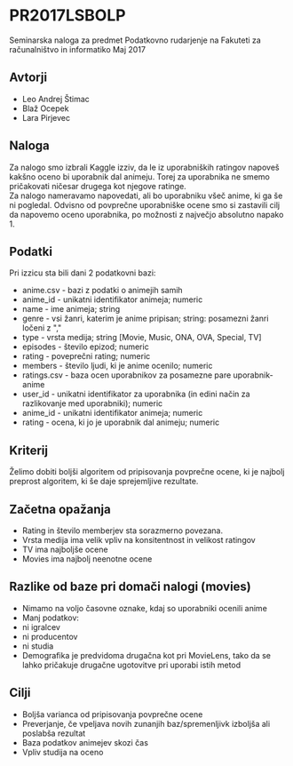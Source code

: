 # PR2017LSBOLP

Seminarska naloga za predmet Podatkovno rudarjenje na Fakuteti za računalništvo in informatiko
Maj 2017

## Avtorji

 * Leo Andrej Štimac
 * Blaž Ocepek
 * Lara Pirjevec

## Naloga

Za nalogo smo izbrali Kaggle izziv, da le iz uporabniških ratingov napoveš kakšno oceno bi uporabnik dal animeju. Torej za uporabnika ne smemo pričakovati ničesar drugega kot njegove ratinge.  
Za nalogo nameravamo napovedati, ali bo uporabniku všeč anime, ki ga še ni pogledal. Odvisno od povprečne uporabniške ocene smo si zastavili cilj da napovemo oceno uporabnika, po možnosti z največjo absolutno napako 1.  

## Podatki

Pri izzicu sta bili dani 2 podatkovni bazi:
 * anime.csv - bazi z podatki o animejih samih
  * anime_id - unikatni identifikator animeja; numeric
  * name - ime animeja; string
  * genre - vsi žanri, katerim je anime pripisan; string: posamezni žanri ločeni z ","
  * type - vrsta medija; string [Movie, Music, ONA, OVA, Special, TV]
  * episodes - število epizod; numeric
  * rating - poveprečni rating; numeric
  * members - število ljudi, ki je anime ocenilo; numeric
 * ratings.csv - baza ocen uporabnikov za posamezne pare uporabnik-anime
  * user_id - unikatni identifikator za uporabnika (in edini način za razlikovanje med uporabniki); numeric
  * anime_id - unikatni identifikator animeja; numeric
  * rating - ocena, ki jo je uporabnik dal animeju; numeric

## Kriterij

Želimo dobiti boljši algoritem od pripisovanja povprečne ocene, ki je najbolj preprost algoritem, ki še daje sprejemljive rezultate.

## Začetna opažanja

 * Rating in število memberjev sta sorazmerno povezana.
 * Vrsta medija ima velik vpliv na konsitentnost in velikost ratingov
  * TV ima najboljše ocene
  * Movies ima najbolj neenotne ocene

## Razlike od baze pri domači nalogi (movies)

 * Nimamo na voljo časovne oznake, kdaj so uporabniki ocenili anime
 * Manj podatkov:
  * ni igralcev
  * ni producentov
  * ni studia
 * Demografika je predvidoma drugačna kot pri MovieLens, tako da se lahko pričakuje drugačne ugotovitve pri uporabi istih metod
 
## Cilji

 * Boljša varianca od pripisovanja povprečne ocene
 * Preverjanje, če vpeljava novih zunanjih baz/spremenljivk izboljša ali poslabša rezultat
  * Baza podatkov animejev skozi čas
  * Vpliv studija na oceno
  
